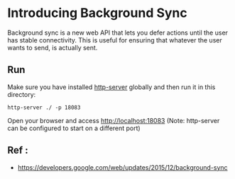 # Introducing Background Sync
Background sync is a new web API that lets you defer actions until the user has stable connectivity. This is useful for ensuring that whatever the user wants to send, is actually sent.

## Run 
Make sure you have installed [http-server](https://www.npmjs.com/package/http-server) globally and then run it in this directory: 
```
http-server ./ -p 18083
```
Open your browser and access [http://localhost:18083](http://localhost:18083) (Note: http-server can be configured to start on a different port)

## Ref :
- https://developers.google.com/web/updates/2015/12/background-sync